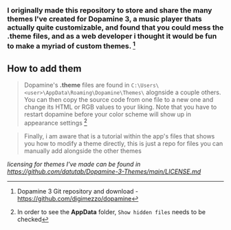 ### I originally made this repository to store and share the many themes I've created for Dopamine 3, a music player thats actually quite customizable, and found that you could mess the **.theme** files, and as a web developer i thought it would be fun to make a myriad of custom themes. [^1]

## How to add them
> Dopamine's **.theme** files are found in ```C:\Users\<user>\AppData\Roaming\Dopamine\Themes\``` alognside a couple others. You can then copy the source code from one file to a new one and change its HTML or RGB values to your liking. Note that you have to restart dopamine before your color scheme will show up in appearance settings [^2]

> Finally, i am aware that is a tutorial within the app's files that shows you how to modify a theme directly, this is just a repo for files you can manually add alongside the other themes


[^1]: Dopamine 3 Git repository and download - https://github.com/digimezzo/dopamine
[^2]: In order to see the **AppData** folder, ```Show hidden files``` needs to be checked

*licensing for themes I've made can be found in https://github.com/datutab/Dopamine-3-Themes/main/LICENSE.md*

